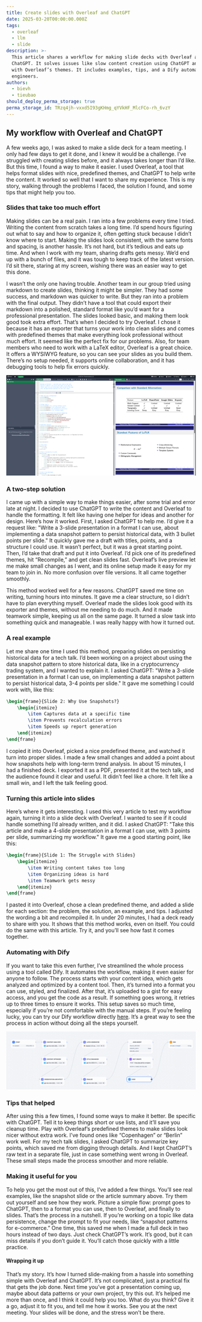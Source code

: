 ```yaml
---
title: Create slides with Overleaf and ChatGPT
date: 2025-03-20T00:00:00.000Z
tags:
  - overleaf
  - llm
  - slide
description: >-
  This article shares a workflow for making slide decks with Overleaf and
  ChatGPT. It solves issues like slow content creation using ChatGPT and formats
  with Overleaf’s themes. It includes examples, tips, and a Dify automation for
  engineers.
authors:
  - bievh
  - tieubao
should_deploy_perma_storage: true
perma_storage_id: TRzq4jh-vxxd5I93gKHmg_qYVkHF_MlcFCo-rh_6vzY
---
```



## My workflow with Overleaf and ChatGPT

A few weeks ago, I was asked to make a slide deck for a team meeting. I only had few days to get it done, and I knew it would be a challenge. I’ve struggled with creating slides before, and it always takes longer than I’d like. But this time, I found a way to make it easier. I used Overleaf, a tool that helps format slides with nice, predefined themes, and ChatGPT to help write the content. It worked so well that I want to share my experience. This is my story, walking through the problems I faced, the solution I found, and some tips that might help you too.

### Slides that take too much effort

Making slides can be a real pain. I ran into a few problems every time I tried. Writing the content from scratch takes a long time. I’d spend hours figuring out what to say and how to organize it, often getting stuck because I didn’t know where to start. Making the slides look consistent, with the same fonts and spacing, is another hassle. It’s not hard, but it’s tedious and eats up time. And when I work with my team, sharing drafts gets messy. We’d end up with a bunch of files, and it was tough to keep track of the latest version. I’d sit there, staring at my screen, wishing there was an easier way to get this done.

I wasn’t the only one having trouble. Another team in our group tried using markdown to create slides, thinking it might be simpler. They had some success, and markdown was quicker to write. But they ran into a problem with the final output. They didn’t have a tool that could export their markdown into a polished, standard format like you’d want for a professional presentation. The slides looked basic, and making them look good took extra effort. That’s when I decided to try Overleaf. I chose it because it has an exporter that turns your work into clean slides and comes with predefined themes that make everything look professional without much effort. It seemed like the perfect fix for our problems. Also, for team members who need to work with a LaTeX editor, Overleaf is a great choice. It offers a WYSIWYG feature, so you can see your slides as you build them. There’s no setup needed, it supports online collaboration, and it has debugging tools to help fix errors quickly.

![Overleaf](assets/overleaf.png)

### A two-step solution

I came up with a simple way to make things easier, after some trial and error late at night. I decided to use ChatGPT to write the content and Overleaf to handle the formatting. It felt like having one helper for ideas and another for design. Here’s how it worked. First, I asked ChatGPT to help me. I’d give it a request like: "Write a 3-slide presentation in a format I can use, about implementing a data snapshot pattern to persist historical data, with 3 bullet points per slide." It quickly gave me a draft with titles, points, and a structure I could use. It wasn’t perfect, but it was a great starting point. Then, I’d take that draft and put it into Overleaf. I’d pick one of its predefined themes, hit “Recompile,” and get clean slides fast. Overleaf’s live preview let me make small changes as I went, and its online setup made it easy for my team to join in. No more confusion over file versions. It all came together smoothly.

This method worked well for a few reasons. ChatGPT saved me time on writing, turning hours into minutes. It gave me a clear structure, so I didn’t have to plan everything myself. Overleaf made the slides look good with its exporter and themes, without me needing to do much. And it made teamwork simple, keeping us all on the same page. It turned a slow task into something quick and manageable. I was really happy with how it turned out.

### A real example

Let me share one time I used this method, preparing slides on persisting historical data for a tech talk. I’d been working on a project about using the data snapshot pattern to store historical data, like in a cryptocurrency trading system, and I wanted to explain it. I asked ChatGPT: "Write a 3-slide presentation in a format I can use, on implementing a data snapshot pattern to persist historical data, 3-4 points per slide." It gave me something I could work with, like this:  

```latex
\begin{frame}{Slide 2: Why Use Snapshots?}
    \begin{itemize}
        \item Captures data at a specific time
        \item Prevents recalculation errors
        \item Speeds up report generation
    \end{itemize}
\end{frame}
```

I copied it into Overleaf, picked a nice predefined theme, and watched it turn into proper slides. I made a few small changes and added a point about how snapshots help with long-term trend analysis. In about 15 minutes, I had a finished deck. I exported it as a PDF, presented it at the tech talk, and the audience found it clear and useful. It didn’t feel like a chore. It felt like a small win, and I left the talk feeling good.

### Turning this article into slides

Here’s where it gets interesting. I used this very article to test my workflow again, turning it into a slide deck with Overleaf. I wanted to see if it could handle something I’d already written, and it did. I asked ChatGPT: "Take this article and make a 4-slide presentation in a format I can use, with 3 points per slide, summarizing my workflow." It gave me a good starting point, like this:  

```latex
\begin{frame}{Slide 1: The Struggle with Slides}
    \begin{itemize}
        \item Writing content takes too long
        \item Organizing ideas is hard
        \item Teamwork gets messy
    \end{itemize}
\end{frame}
```

I pasted it into Overleaf, chose a clean predefined theme, and added a slide for each section: the problem, the solution, an example, and tips. I adjusted the wording a bit and recompiled it. In under 20 minutes, I had a deck ready to share with you. It shows that this method works, even on itself. You could do the same with this article. Try it, and you’ll see how fast it comes together.

### Automating with Dify

If you want to take this even further, I’ve streamlined the whole process using a tool called Dify. It automates the workflow, making it even easier for anyone to follow. The process starts with your content idea, which gets analyzed and optimized by a content tool. Then, it’s turned into a format you can use, styled, and finalized. After that, it’s uploaded to a gist for easy access, and you get the code as a result. If something goes wrong, it retries up to three times to ensure it works. This setup saves so much time, especially if you’re not comfortable with the manual steps. If you’re feeling lucky, you can try our Dify workflow directly [here](https://prompt.d.foundation/app/eb483740-3915-4aea-9fc4-5c50eb4700f5/workflow). It’s a great way to see the process in action without doing all the steps yourself.

![Workflow](assets/workflow.png)

### Tips that helped

After using this a few times, I found some ways to make it better. Be specific with ChatGPT. Tell it to keep things short or use lists, and it’ll save you cleanup time. Play with Overleaf’s predefined themes to make slides look nicer without extra work. I’ve found ones like “Copenhagen” or “Berlin” work well. For my tech talk slides, I asked ChatGPT to summarize key points, which saved me from digging through details. And I kept ChatGPT’s raw text in a separate file, just in case something went wrong in Overleaf. These small steps made the process smoother and more reliable.

### Making it useful for you

To help you get the most out of this, I’ve added a few things. You’ll see real examples, like the snapshot slide or the article summary above. Try them out yourself and see how they work. Picture a simple flow: prompt goes to ChatGPT, then to a format you can use, then to Overleaf, and finally to slides. That’s the process in a nutshell. If you’re working on a topic like data persistence, change the prompt to fit your needs, like “snapshot patterns for e-commerce.” One time, this saved me when I made a full deck in two hours instead of two days. Just check ChatGPT’s work. It’s good, but it can miss details if you don’t guide it. You’ll catch those quickly with a little practice.

#### Wrapping it up

That’s my story. It’s how I turned slide-making from a hassle into something simple with Overleaf and ChatGPT. It’s not complicated, just a practical fix that gets the job done. Next time you’ve got a presentation coming up, maybe about data patterns or your own project, try this out. It’s helped me more than once, and I think it could help you too. What do you think? Give it a go, adjust it to fit you, and tell me how it works. See you at the next meeting. Your slides will be done, and the stress won’t be there.
